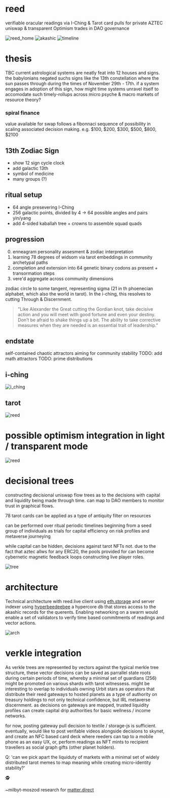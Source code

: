 # reed
verifiable oracular readings via I-Ching & Tarot card pulls for private AZTEC uniswap & transparent Optimism trades in DAO governance

![reed_home](./reed_homage.gif)
![akashic](./akashic.png)
![timeline](./timeline.png)

# thesis
TBC
current astrological systems are neatly feat into 12 houses and signs. the babylonians negated suchs signs like the 13th constellation where the sun passes through during the times of November 29th - 17th. if a system engages in adoption of this sign, how might time systems unravel itself to accomodate such timely-rollups across micro psyche & macro markets of resource theory?

### spiral finance
value available for swap follows a fibonnaci sequence of possibility in scaling associated decision making. e.g. $100, $200, $300, $500, $800, $2100

## 13th Zodiac Sign
- show 12 sign cycle clock
- add galactic 13th
- symbol of medicine
- many groups (?)

## ritual setup
- 64 angle presevering I-Ching 
- 256 galactic points, divided by 4 -> 64 possible angles and pairs yin/yang
- add 4-sided kaballah tree + crowns to assemble squad quads

## progression
0. enneagram personality assesment & zodiac interpretation 
1. learning 78 degrees of widsom via tarot embeddings in community archetypal paths
2. completion and extension into 64 genetic binary codons as present + transormation steps
3. vere'd aggregate across community dimensions 

zodiac circle to some tangent, representing sigma (21 in th phoenecian alphabet, which also the world in tarot). In the i-ching, this resolves to cutting Through & Discernment. 

> "Like Alexander the Great cutting the Gordian knot, take decisive action and you will meet with good fortune and even your destiny. Don’t be afraid to shake things up a bit. The ability to take corrective measures when they are needed is an essential trait of leadership."

## endstate
self-contained chaotic attractors aiming for community stability
TODO: add math attractors
TODO: prime distributions

## i-ching
![i_ching](./i_ching.png)

## tarot
![reed](./reed_interface_v2.png)

# possible optimism integration in light / transparent mode

![reed](./reed_interface_light.png)

# decisional trees
constructing decisional uniswap flow trees as to the decisions with capital and liquidity being made through time. can map to DAO members to monitor trust in graphical flows.

78 tarot cards can be applied as a type of antiquity filter on resources

can be performed over ritual periodic timelines beginning from a seed group of individuals as trials for capital efficiency on risk profiles and metaverse journeying

while capital can be hidden, decisions against tarot NFTs not. due to the fact that aztec allws for any ERC20, the pools provided for can become cybernetic magnetic feedback loops constructing live player roles.

![tree](./atlas.png)

# architecture
Technical architecture with reed.live client using [eth.storage](https://eth.storage/javascript#usage) and server indexer using [hyperbeedeebee](https://github.com/RangerMauve/hyperbeedeebee) a hypercore db that stores access to the akashic records for the querents. Enabling networking on a swarm would enable a set of validators to verify time based commitments of readings and vector actions.

![arch](./reed_arch.png)

# verkle integration

As verkle trees are represented by vectors against the typical merkle tree structure, these vector decisions can be saved as parrallel state roots during certain periods of time, whereby a minimal set of guardians (256) might be promoted on various shards with tarot witnessess. might be interesting to overlap to individuals owning Urbit stars as operators that distribute their reed gateways to hosted planets as a type of authority on treasury holdings to not only technical confidence, but IRL metaverse discernment. as decisions on gateways are mapped, trusted liquidity profiles can create capital drip authorities for basic wellness / income networks.

for now, posting gateway pull decision to textile / storage-js is sufficient. eventually, would like to post verifable videos alongside decisions to skynet, and create an NFC based card deck where reeders can tap to a mobile phone as an easy UX, or, perform readings as NFT mints to recipient travellers as social graph gifts (other planet holders).

Q: 'can we pick apart the liquiduty of markets with a minimal set of widely distributed tarot memes to map meaning while creating micro-identity stability?'

🕵️

~milbyt-moszod research for [matter.direct](http://matter.direct)
